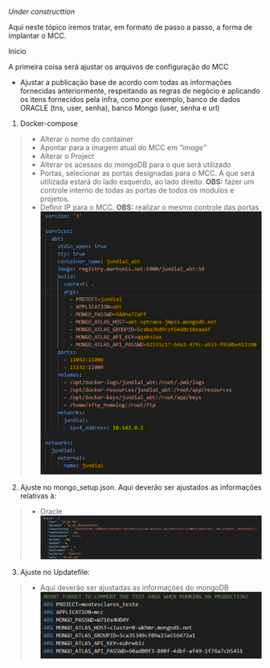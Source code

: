 _Under constructtion_


Aqui neste tópico iremos tratar, em formato de passo a passo, a forma de implantar o MCC.



Inicio

A primeira coisa será ajustar os arquivos de configuração do MCC


- Ajustar a publicação base de acordo com todas as informações fornecidas anteriormente, respeitando as regras de negócio e aplicando os itens fornecidos pela infra, como por exemplo, banco de dados ORACLE (tns, user, senha), banco Mongo (user, senha e url)

1. Docker-compose<br>
> - Alterar o nome do container
> - Apontar para a imagem atual do MCC em _"image"_
> - Alterar o Project
> - Alterar os acessos do mongoDB para o que será utilizado
> - Portas, selecionar as portas designadas para o MCC. A que será utilizada estará do lado esquerdo, ao lado direito. **OBS:** fazer um controle interno de todas as portas de todos os modulos e projetos.
> - Definir IP para o MCC. **OBS:** realizar o mesmo controle das portas
![image.png](/.attachments/image-ad1c2f97-4144-42d8-8707-abb5567cc92e.png)

2. Ajuste no mongo_setup.json.
Aqui deverão ser ajustados as informações relativas à:
> - Oracle
>![image.png](/.attachments/image-d4eabd7f-fc10-4ccc-95ac-0fb2959f8797.png)


3. Ajuste no Updatefile:
> - Aqui deverão ser ajustadas as informações do mongoDB
>![image.png](/.attachments/image-0da64411-f27e-4fca-8bbc-197fbe673cb6.png)

